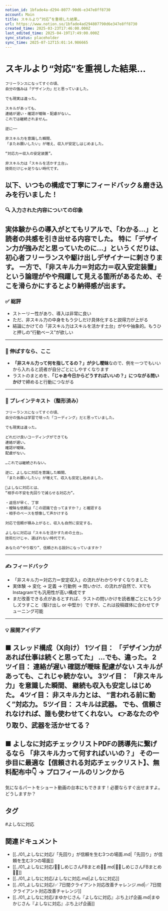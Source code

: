 ```yaml
---
notion_id: 1bfade4a-d294-8077-90d6-e347e8ff8730
account: Main
title: スキルより“対応”を重視した結果…
url: https://www.notion.so/1bfade4ad294807790d6e347e8ff8730
created_time: 2025-03-23T17:46:00.000Z
last_edited_time: 2025-04-19T17:49:00.000Z
sync_status: placeholder
sync_time: 2025-07-12T15:01:14.986665
---
```

# スキルより“対応”を重視した結果…

```plain text
フリーランスになってすぐの頃、
自分の強みは「デザイン力」だと思っていました。

でも現実は違った。

スキルがあっても、
連絡が遅い・確認が曖昧・配慮がない…
これでは継続されません。

逆に──

非スキル力を意識した瞬間、
「またお願いしたい」が増え、収入が安定しはじめました。

“対応力＝収入の安定装置”。

非スキル力は「スキルを活かす土台」。
技術だけじゃ足りない時代です。
```
以下、いつもの構成で丁寧にフィードバック＆磨き込みを行いました！
---
### 🔍 入力された内容についての印象
実体験からの導入がとてもリアルで、「わかる…」と読者の共感を引き出せる内容でした。
特に「デザイン力が強みだと思っていたのに…」というくだりは、初心者フリーランスや駆け出しデザイナーに刺さります。
一方で、「非スキル力＝対応力＝収入安定装置」という論理がやや飛躍して見える箇所があるため、そこを滑らかにするとより納得感が出ます。
---
### ✅ 総評
- ストーリー性があり、導入は非常に良い
- ただ、非スキル力の中身をもう少しだけ具体化すると説得力が上がる
- 結論にかけての「非スキル力はスキルを活かす土台」がやや抽象的。もうひと押しの“行動ベース”が欲しい
---
### 🧭 伸ばすなら、ここ
- **「非スキル力って何を指してるの？」が少し曖昧**なので、例を一つでもいいから入れると読者が自分ごとにしやすくなります
- ラストのまとめを、**「じゃあ今日からどうすればいいの？」につながる問いかけ**で締めると行動につながる
---
### 📝 プレインテキスト（整形済み）
```plain text
フリーランスになってすぐの頃、
自分の強みは学習で培った「コーディング」だと思っていました。

でも現実は違った。

どれだけ良いコーディングができても
連絡が遅い。
確認が曖昧。
配慮がない。

…これでは継続されない。

逆に、よしなに対応を意識した瞬間、
「またお願いしたい」が増えて、収入も安定し始めました。

📌よしなに対応とは、
“相手の不安を先回りで減らせる対応力”。

・返信が早く、丁寧
・曖昧な依頼は「この認識で合ってますか？」と確認する
・相手のペースを想像して声かけする

対応で信頼が積み上がると、収入も自然に安定する。

よしなに対応は「スキルを活かすための土台」。
技術だけじゃ、選ばれない時代です。

あなたの“やり取り”、信頼される設計になっていますか？
```
---
### ✍️ フィードバック
- 「非スキル力＝対応力＝安定収入」の流れがわかりやすくなりました
- 実体験 → 変化 → 定義 → 行動例 → 問いかけ、の流れが自然で、XでもInstagramでも汎用性が高い構成です
- まだ改善できる点があるとすれば、ラストの問いかけを読者層ごとにもう少しズラすこと（駆け出し or 中堅か）ですが、これは投稿媒体に合わせてチューニング可能
---
### 💡 展開アイデア
**■ スレッド構成（X向け）**
1ツイ目：
「デザイン力があれば仕事は続くと思ってた」
…でも、違った。
2ツイ目：
連絡が遅い
確認が曖昧
配慮がない
スキルがあっても、これじゃ続かない。
3ツイ目：
「非スキル力」を意識した瞬間、
継続も収入も安定しはじめた。
4ツイ目：
非スキル力とは、
“言われる前に動く”対応力。
5ツイ目：
スキルは武器。
でも、信頼されなければ、誰も使わせてくれない。
👉あなたのやり取り、武器を活かせてる？
---
**■ よしなに対応チェックリストPDFの誘導先に繋げるなら**
「非スキル力って何すればいいの？」
その一歩目に最適な【信頼される対応チェックリスト】、無料配布中👇
→ プロフィールのリンクから
---
気になるパートをショート動画の台本にもできます！必要ならすぐ出せますよ。どうしますか？

## タグ

#よしなに対応 

## 関連ドキュメント

- [[../01_よしなに対応/「先回り」が信頼を生む3つの場面.md|「先回り」が信頼を生む3つの場面]]
- [[../01_よしなに対応/💎🍄しめじさんFBまとめ🍄💎.md|💎🍄しめじさんFBまとめ🍄💎]]
- [[../01_よしなに対応/よしなに対応.md|よしなに対応]]
- [[../01_よしなに対応/✅ 7日間クライアント対応改善チャレンジ.md|✅ 7日間クライアント対応改善チャレンジ]]
- [[../01_よしなに対応/まゆかじさん『よしなに対応』ぶち上げ企画.md|まゆかじさん『よしなに対応』ぶち上げ企画]]
